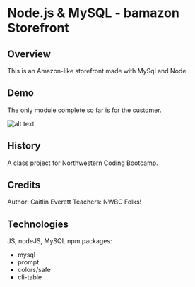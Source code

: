 # Node.js & MySQL - bamazon Storefront

## Overview

This is an Amazon-like storefront made with MySql and Node.  

## Demo

The only module complete so far is for the customer.  

![alt text]("./Images/bamazonCustomerDemo.gif")


## History

A class project for Northwestern Coding Bootcamp. 

## Credits

Author: Caitlin Everett 
Teachers: NWBC Folks!

## Technologies

JS, nodeJS, MySQL
npm packages:
  - mysql
  - prompt
  - colors/safe
  - cli-table 